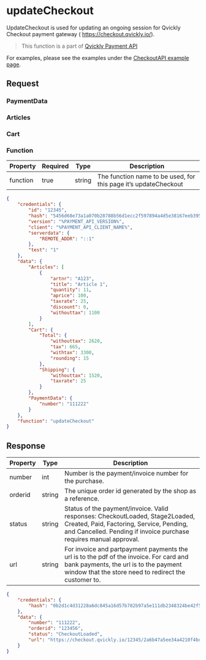 # updateCheckout

<include from="Snippets-CheckoutAPI.md" element-id="snippet-header" />

UpdateCheckout is used for updating an ongoing session for Qvickly Checkout payment gateway ( https://checkout.qvickly.io/).

> This function is a part of [Qvickly Payment API](Qvickly-API.md)

For examples, please see the examples under the [CheckoutAPI example page](CheckoutAPI-Examples.md).

## Request

### PaymentData

<snippet from="Snippets-Request.md" element-id="snippet-paymentdata" />

### Articles

<snippet from="Snippets-Request.md" element-id="snippet-articles" />

### Cart

<snippet from="Snippets-Request.md" element-id="snippet-cart" />

### Function

| Property | Required | Type   | Description                                                     |
|----------|----------|--------|-----------------------------------------------------------------|
| function | true     | string | The function name to be used, for this page it’s updateCheckout |

```json
{
    "credentials": {
        "id": "12345",
        "hash": "5456d68e73a1a070b28788b56d1ecc2f597894a4d5e38167eeb3952b2858bcc743bb557ed76783e80cfbdd9e70a477eeac70b895bff2b1ba7856c70e5d999755",
        "version": "%PAYMENT_API_VERSION%",
        "client": "%PAYMENT_API_CLIENT_NAME%",
        "serverdata": {
            "REMOTE_ADDR": "::1"
        },
        "test": "1"
    },
    "data": {
        "Articles": [
            {
                "artnr": "A123",
                "title": "Article 1",
                "quantity": 11,
                "aprice": 100,
                "taxrate": 25,
                "discount": 0,
                "withouttax": 1100
            }
        ],
        "Cart": {
            "Total": {
                "withouttax": 2620,
                "tax": 665,
                "withtax": 3300,
                "rounding": 15
            },
            "Shipping": {
                "withouttax": 1520,
                "taxrate": 25
            }
        },
        "PaymentData": {
            "number": "111222"
        }
    },
    "function": "updateCheckout"
}
```

## Response

| Property | Type    | Description                                                                                                                                                                                    |
|----------|---------|------------------------------------------------------------------------------------------------------------------------------------------------------------------------------------------------|
| number   | int     | Number is the payment/invoice number for the purchase.                                                                                                                                         |
| orderid  | string  | The unique order id generated by the shop as a reference.                                                                                                                                      |
| status   | string  | Status of the payment/invoice. Valid responses: CheckoutLoaded, Stage2Loaded, Created, Paid, Factoring, Service, Pending, and Cancelled. Pending if invoice purchase requires manual approval. |
| url      | string  | For invoice and partpayment payments the url is to the pdf of the invoice. For card and bank payments, the url is to the payment window that the store need to redirect the customer to.       |

```json
{
    "credentials": {
        "hash": "0b2d1c4d31228a6dc845a16d57b782b97a5e111db2348324be42f5a91e88c8bd35fa62f0e6240b5680e17da03bb9301c5bd0ed755db7fa62ba6054ee21cdde88"
    },
    "data": {
        "number": "111222",
        "orderid": "123456",
        "status": "CheckoutLoaded",
        "url": "https://checkout.qvickly.io/12345/2a6b47a5ee34a4210f4bd96b3c7c427d/test"
    }
}
```